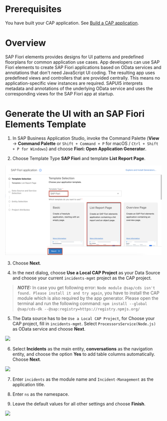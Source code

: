 # Prerequisites

You have built your CAP application. See [Build a CAP application](Build_a_CAP_Application.md).

# Overview

SAP Fiori elements provides designs for UI patterns and predefined floorplans for common 
application use cases. App developers can use SAP Fiori elements to create SAP Fiori 
applications based on OData services and annotations that don't need JavaScript UI coding. 
The resulting app uses predefined views and controllers that are provided centrally. 
This means no application-specific view instances are required. SAPUI5 interprets metadata 
and annotations of the underlying OData service and uses the corresponding views for the SAP Fiori app at startup.

# Generate the UI with an SAP Fiori Elements Template

1. In SAP Business Application Studio, invoke the Command Palette
(**View** &rarr; **Command Palette** or `Shift + Command + P` for macOS / `Ctrl + Shift + P for Windows`) and choose **Fiori: Open Application Generator**.

2. Choose Template Type **SAP Fiori** and template **List Report Page**.

![](../docs/pictures/SAP_Fiori_Template.png)

3. Choose **Next**.

4. In the next dialog, choose **Use a Local CAP Project** as your Data Source and choose your current `incidents-mgmt` project as the CAP project.

> **_NOTE:_** In case you get following error: `Node module @sap/cds isn't found. Please install it and try again`, you have to install the CAP module which is also required by the app generator.
> Please open the terminal and run the following command: ```npm install --global @sap/cds-dk --@sap:registry=https://registry.npmjs.org/```

5. The Data source has to be `Use a Local CAP Project`, for Choose your CAP project, fill in `incidents-mgmt`. Select `ProcessorsService(Node.js)` as OData service and choose **Next**.

![](../docs/pictures/SAP_Fiori_Data_Source_1)

6. Select **Incidents** as the main entity, **conversations** as the navigation entity, and choose the option **Yes** to add table columns automatically. Choose **Next**.

![](../docs/pictures/SAP_Fiori_Data_Source_2)

7. Enter `incidents` as the module name and `Incident-Management` as the application title.

8. Enter `ns` as the namespace.

9. Leave the default values for all other settings and choose **Finish**.

![](../docs/pictures/SAP_Fiori_Data_Source_3)
